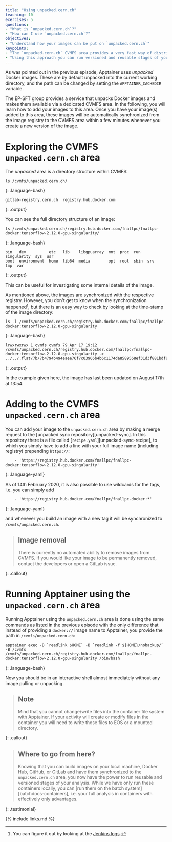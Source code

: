 ```yaml
---
title: "Using unpacked.cern.ch"
teaching: 10
exercises: 5
questions:
- "What is `unpacked.cern.ch`?"
- "How can I use `unpacked.cern.ch`?"
objectives:
- "Understand how your images can be put on `unpacked.cern.ch`"
keypoints:
- "The `unpacked.cern.ch` CVMFS area provides a very fast way of distributing unpacked docker images for access via Apptainer."
- "Using this approach you can run versioned and reusable stages of your analysis."
---
```

As was pointed out in the previous episode, Apptainer uses *unpacked* Docker
images. These are by default unpacked into the current working directory,
and the path can be changed by setting the `APPTAINER_CACHEDIR` variable.

The EP-SFT group provides a service that unpacks Docker images and makes them
available via a dedicated CVMFS area. In the following, you will learn how to
add your images to this area. Once you have your image(s) added to this area,
these images will be automatically synchronized from the image registry
to the CVMFS area within a few minutes whenever you create a new version of the image.

# Exploring the CVMFS `unpacked.cern.ch` area

The *unpacked* area is a directory structure within CVMFS:

~~~
ls /cvmfs/unpacked.cern.ch/
~~~
{: .language-bash}

~~~
gitlab-registry.cern.ch  registry.hub.docker.com
~~~
{: .output}

You can see the full directory structure of an image:

~~~
ls /cvmfs/unpacked.cern.ch/registry.hub.docker.com/fnallpc/fnallpc-docker:tensorflow-2.12.0-gpu-singularity/
~~~
{: .language-bash}

~~~
bin   dev          etc   lib    libgpuarray  mnt  proc  run   singularity  sys  usr
boot  environment  home  lib64  media        opt  root  sbin  srv          tmp  var
~~~
{: .output}

This can be useful for investigating some internal details of the image.

As mentioned above, the images are synchronized with the respective registry.
However, you don't get to know when the synchronization happened[^1], but there
is an easy way to check by looking at the time-stamp of the image directory:

~~~
ls -l /cvmfs/unpacked.cern.ch/registry.hub.docker.com/fnallpc/fnallpc-docker:tensorflow-2.12.0-gpu-singularity
~~~
{: .language-bash}

~~~
lrwxrwxrwx 1 cvmfs cvmfs 79 Apr 17 19:12 /cvmfs/unpacked.cern.ch/registry.hub.docker.com/fnallpc/fnallpc-docker:tensorflow-2.12.0-gpu-singularity -> ../../.flat/7b/7b4794b494eaee76f7c03906b4b6c1174da8589568ef31d3f881bdf820549161
~~~
{: .output}

In the example given here, the image has last been updated on August 17th at 13:54.

# Adding to the CVMFS `unpacked.cern.ch` area

You can add your image to the `unpacked.cern.ch` area by making a merge
request to the [unpacked sync repository][unpacked-sync]. In this repository
there is a file called [`recipe.yaml`][unpacked-sync-recipe], to which you
simply have to add a line with your full image name (including registry)
prepending `https://`:

~~~
    - 'https://registry.hub.docker.com/fnallpc/fnallpc-docker:tensorflow-2.12.0-gpu-singularity'
~~~
{: .language-yaml}

As of 14th February 2020, it is also possible to use wildcards for the
tags, i.e. you can simply add

~~~
    - 'https://registry.hub.docker.com/fnallpc/fnallpc-docker:*'
~~~
{: .language-yaml}

and whenever you build an image with a new tag it will be synchronized
to `/cvmfs/unpacked.cern.ch`.

> ## Image removal
> There is currently no automated ability to remove images from CVMFS. If you would like your image to be permanently removed, contact the developers or open a GitLab issue.
> 
{: .callout}

# Running Apptainer using the `unpacked.cern.ch` area

Running Apptainer using the `unpacked.cern.ch` area is done using the
same commands as listed in the previous episode with the only difference
that instead of providing a `docker://` image name to Apptainer,
you provide the path in `/cvmfs/unpacked.cern.ch`:

~~~
apptainer exec -B `readlink $HOME` -B `readlink -f ${HOME}/nobackup/` -B /cvmfs /cvmfs/unpacked.cern.ch/registry.hub.docker.com/fnallpc/fnallpc-docker:tensorflow-2.12.0-gpu-singularity /bin/bash
~~~
{: .language-bash}

Now you should be in an interactive shell almost immediately without any
image pulling or unpacking.

> ## Note
>
> Mind that you cannot change/write files into the container file system with Apptainer. If your activity will create or modify files in the container you will need to write those files to EOS or a mounted directory.
>
{: .callout}

> ## Where to go from here?
>
> Knowing that you can build images on your local machine, Docker Hub, GitHub, or GitLab and have them synchronized to the `unpacked.cern.ch` area, you now have the power to run reusable and versioned stages of your analysis. While we have only run these containers locally, you can [run them on the batch system][batchdocs-containers], i.e. your full analysis in containers with effectively only advantages.
>
{: .testimonial}

[^1]: You can figure it out by looking at the [Jenkins logs](https://lcgapp-services.cern.ch/cvmfs-jenkins/job/unpacked.cern.ch/).

{% include links.md %}

